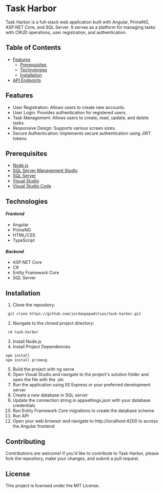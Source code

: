 # Task Harbor
Task Harbor is a full-stack web application built with Angular, PrimeNG, ASP.NET Core, and SQL Server. It serves as a platform for managing tasks with CRUD operations, user registration, and authentication.

## Table of Contents

- [Features](#features)
  - [Prerequisites](#prerequisites)
  - [Technologies](#Technologies)
  - [Installation](#installation)
- [API Endpoints](#api-endpoints)

## Features

- User Registration: Allows users to create new accounts.
- User Login: Provides authentication for registered users.
- Task Management: Allows users to create, read, update, and delete tasks.
- Responsive Design: Supports various screen sizes.
- Secure Authentication: Implements secure authentication using JWT tokens.
  
## Prerequisites

- [Node.js](https://nodejs.org/)
- [SQL Server Management Studio](https://learn.microsoft.com/en-us/sql/ssms/download-sql-server-management-studio-ssms?view=sql-server-ver16)
- [SQL Server](https://www.microsoft.com/en-us/sql-server/sql-server-downloads)
- [Visual Studio](https://visualstudio.microsoft.com/downloads/)
- [Visual Studio Code](https://code.visualstudio.com/download)



## Technologies

#### *Frontend*
- Angular  
- PrimeNG  
- HTML/CSS  
- TypeScript

#### *Backend*
- ASP.NET Core  
- C#  
- Entity Framework Core  
- SQL Server

## Installation 

1. Clone the repository:
```md
 git clone https://github.com/jordanpapaditsas/task-harbor.git
 ```
2. Navigate to the cloned project directory:
```md
 cd task-harbor
```
3. Install Node.js
4. Install Project Dependencies
```md
npm install
npm install primeng
```
5. Build the project with ng serve
6. Open Visual Studio and navigate to the project's solution folder and open the file with the .sln
7. Run the application using IIS Express or your preferred development server
8. Create a new database in SQL server
9. Update the connection string in appsettings.json with your database credentials
10. Run Entity Framework Core migrations to create the database schema
11. Run API
12. Open your web browser and navigate to http://localhost:4200 to access the Angular frontend


## Contributing
Contributions are welcome! If you'd like to contribute to Task Harbor, please fork the repository, make your changes, and submit a pull request.

## License
This project is licensed under the MIT License.
